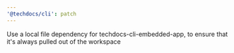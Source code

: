 ```yaml
---
'@techdocs/cli': patch
---
```


Use a local file dependency for techdocs-cli-embedded-app, to ensure that it's always pulled out of the workspace
